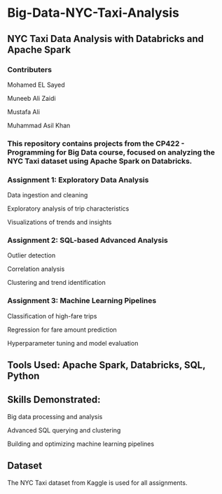 # Big-Data-NYC-Taxi-Analysis
## NYC Taxi Data Analysis with Databricks and Apache Spark
### Contributers
Mohamed EL Sayed

Muneeb Ali Zaidi

Mustafa Ali

Muhammad Asil Khan

### This repository contains projects from the CP422 - Programming for Big Data course, focused on analyzing the NYC Taxi dataset using Apache Spark on Databricks.



### Assignment 1: Exploratory Data Analysis

Data ingestion and cleaning

Exploratory analysis of trip characteristics

Visualizations of trends and insights


### Assignment 2: SQL-based Advanced Analysis

Outlier detection

Correlation analysis

Clustering and trend identification


### Assignment 3: Machine Learning Pipelines

Classification of high-fare trips

Regression for fare amount prediction

Hyperparameter tuning and model evaluation


## Tools Used: Apache Spark, Databricks, SQL, Python
## Skills Demonstrated:
Big data processing and analysis

Advanced SQL querying and clustering

Building and optimizing machine learning pipelines

## Dataset

The NYC Taxi dataset from Kaggle is used for all assignments.

